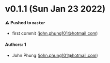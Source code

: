 # v0.1.1 (Sun Jan 23 2022)

#### ⚠️ Pushed to `master`

- first commit (john.phung101@hotmail.com)

#### Authors: 1

- John Phung (john.phung101@hotmail.com)
